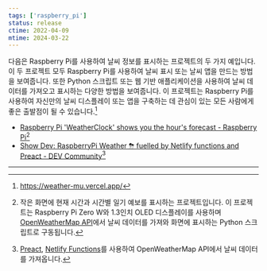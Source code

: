 ```yaml
---
tags: ['raspberry_pi']
status: release
ctime: 2022-04-09
mtime: 2024-03-22
---
```


다음은 Raspberry Pi를 사용하여 날씨 정보를 표시하는 프로젝트의 두 가지 예입니다. 이 두 프로젝트 모두 Raspberry Pi를 사용하여 날씨 표시 또는 날씨 앱을 만드는 방법을 보여줍니다. 또한 Python 스크립트 또는 웹 기반 애플리케이션을 사용하여 날씨 데이터를 가져오고 표시하는 다양한 방법을 보여줍니다. 이 프로젝트는 Raspberry Pi를 사용하여 자신만의 날씨 디스플레이 또는 앱을 구축하는 데 관심이 있는 모든 사람에게 좋은 출발점이 될 수 있습니다.[^23-3]

- [Raspberry Pi 'WeatherClock' shows you the hour's forecast - Raspberry Pi](https://www.raspberrypi.org/blog/raspberry-pi-weatherclock-shows-you-the-hours-forecast/)[^23-1]
- [Show Dev: RaspberryPi Weather ⛈ fuelled by Netlify functions and Preact - DEV Community](https://dev.to/moigonzalez/show-dev-raspberrypi-weather-fuelled-by-netlify-functions-and-preact-bne)[^23-2]

---

[^23-1]: 작은 화면에 현재 시간과 시간별 일기 예보를 표시하는 프로젝트입니다. 이 프로젝트는 Raspberry Pi Zero W와 1.3인치 OLED 디스플레이를 사용하며 [OpenWeatherMap API](https://openweathermap.org/api)에서 날씨 데이터를 가져와 화면에 표시하는 Python 스크립트로 구동됩니다.
[^23-2]: [Preact](https://preactjs.com/), [Netlify Functions](https://www.netlify.com/products/functions/)를 사용하여 OpenWeatherMap API에서 날씨 데이터를 가져옵니다.
[^23-3]: https://weather-mu.vercel.app/